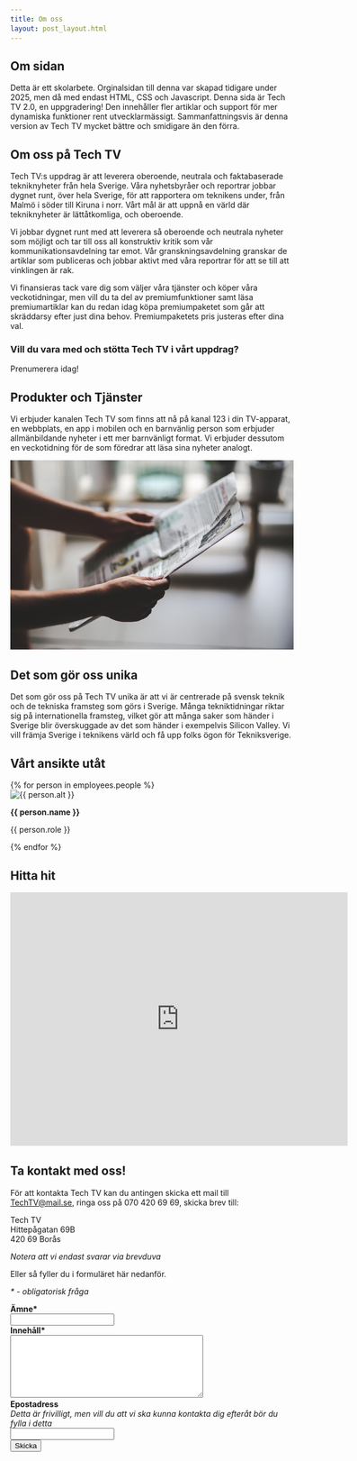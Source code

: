 ```yaml
---
title: Om oss
layout: post_layout.html
---
```

## Om sidan
Detta är ett skolarbete. Orginalsidan till denna var skapad tidigare under 2025, men då med endast HTML, CSS och Javascript. Denna sida är Tech TV 2.0, en uppgradering! Den innehåller fler artiklar och support för mer dynamiska funktioner rent utvecklarmässigt. Sammanfattningsvis är denna version av Tech TV mycket bättre och smidigare än den förra.

## Om oss på Tech TV
Tech TV:s uppdrag är att leverera oberoende, neutrala och faktabaserade tekniknyheter från hela Sverige. Våra nyhetsbyråer och reportrar jobbar dygnet runt, över hela Sverige, för att rapportera om teknikens under, från Malmö i söder till Kiruna i norr. Vårt mål är att uppnå en värld där tekniknyheter är lättåtkomliga, och oberoende.

Vi jobbar dygnet runt med att leverera så oberoende och neutrala nyheter som möjligt och tar till oss all konstruktiv kritik som vår kommunikationsavdelning tar emot. Vår granskningsavdelning granskar de artiklar som publiceras och jobbar aktivt med våra reportrar för att se till att vinklingen är rak.

Vi finansieras tack vare dig som väljer våra tjänster och köper våra veckotidningar, men vill du ta del av premiumfunktioner samt läsa premiumartiklar kan du redan idag köpa premiumpaketet som går att skräddarsy efter just dina behov. Premiumpaketets pris justeras efter dina val.

### Vill du vara med och stötta Tech TV i vårt uppdrag?

<div class="subscribeButton">
    <span>Prenumerera idag!</span>
</div>

## Produkter och Tjänster
Vi erbjuder kanalen Tech TV som finns att nå på kanal 123 i din TV-apparat, en webbplats, en app i mobilen och en barnvänlig person som erbjuder allmänbildande nyheter i ett mer barnvänligt format. Vi erbjuder dessutom en veckotidning för de som föredrar att läsa sina nyheter analogt.

<img src="/images/newspaper.jpg">

## Det som gör oss unika
Det som gör oss på Tech TV unika är att vi är centrerade på svensk teknik och de tekniska framsteg som görs i Sverige. Många tekniktidningar riktar sig på internationella framsteg, vilket gör att många saker som händer i Sverige blir överskuggade av det som händer i exempelvis Silicon Valley. Vi vill främja Sverige i teknikens värld och få upp folks ögon för Tekniksverige.

## Vårt ansikte utåt

<div class="staff">
    {% for person in employees.people %}
        <div class="staffInfo">
            <img src="{{ person.image }}" alt="{{ person.alt }}">
            <p><strong>{{ person.name }}</strong></p>
            <p>{{ person.role }}</p>
        </div>
    {% endfor %}
</div>

## Hitta hit

<iframe src="https://www.google.com/maps/embed?pb=!1m18!1m12!1m3!1d17049.676106469105!2d12.92293945192015!3d57.71289879683747!2m3!1f0!2f0!3f0!3m2!1i1024!2i768!4f13.1!3m3!1m2!1s0x465aa0b04bdcfeed%3A0x7c327e8fc1abfa59!2zQm9yw6Vz!5e0!3m2!1sen!2sse!4v1739884233130!5m2!1sen!2sse" width="600" height="450" style="border:0;" allowfullscreen="" loading="lazy" referrerpolicy="no-referrer-when-downgrade"></iframe>

## Ta kontakt med oss!
För att kontakta Tech TV kan du antingen skicka ett mail till TechTV@mail.se, ringa oss på 070 420 69 69, skicka brev till:

<span>Tech TV</span><br>
<span>Hittepågatan 69B</span><br>
<span>420 69 Borås</span>

*Notera att vi endast svarar via brevduva*

Eller så fyller du i formuläret här nedanför.

*\* - obligatorisk fråga*

<form action="/thankyou" autocomplete="off">
    <label for="subject"><strong>Ämne*</strong></label><br>
    <input type="text" id="subject" name="subject" required><br>
    <label for="content"><strong>Innehåll*</strong></label><br>
    <textarea id="content" name="content" rows="7" cols="40" required></textarea><br>
    <label for="mail"><strong>Epostadress </strong></label><br>
    <span><em>Detta är frivilligt, men vill du att vi ska kunna kontakta dig efteråt bör du fylla i detta</em></span><br>
    <input type="text" id="mail" name="mail"><br>
    <button type="submit" class="subscribeButton">Skicka</button>
</form>